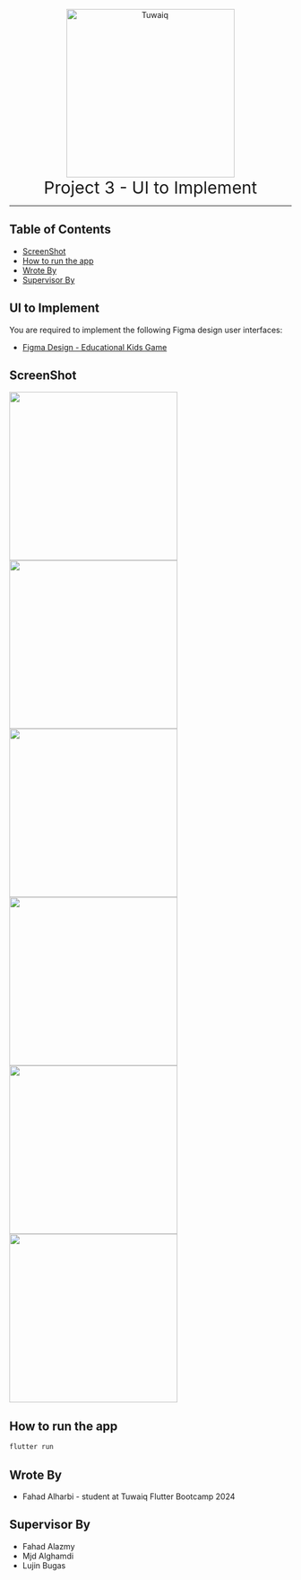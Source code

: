 <p align="center">
   <img src="./assets/logo/logo-h-white.png" alt="Tuwaiq" width="300"/>
<br/>
   <span style="font-size:30px">Project 3 - UI to Implement</span>
</p>

<hr/>

## Table of Contents

- [ScreenShot](#screenshot)
- [How to run the app](#how-to-run-the-app)
- [Wrote By](#wrote-by)
- [Supervisor By](#supervisor-by)

## UI to Implement

You are required to implement the following Figma design user interfaces:

- [Figma Design - Educational Kids Game](https://www.figma.com/file/hr7vmPgtKJd95quaTZr5bt/Educational-kids-game-(Community)?type=design&node-id=0%3A1&mode=design&t=z9KUqxH5qF2QA9xp-1)

## ScreenShot

<img src="./assets/screenshot/login_screen.png" width="300"/>
<img src="./assets/screenshot/home_screen.png" width="300"/>
<img src="./assets/screenshot/game_screen.png" width="300"/>
<img src="./assets/screenshot/profile_screen_1.png" width="300"/>
<img src="./assets/screenshot/profile_screen_2.png" width="300"/>
<img src="./assets/screenshot/challenges_screen.png" width="300"/>

## How to run the app

```sh
flutter run
```

## Wrote By

- Fahad Alharbi - student at Tuwaiq Flutter Bootcamp 2024

## Supervisor By

- Fahad Alazmy
- Mjd Alghamdi
- Lujin Bugas